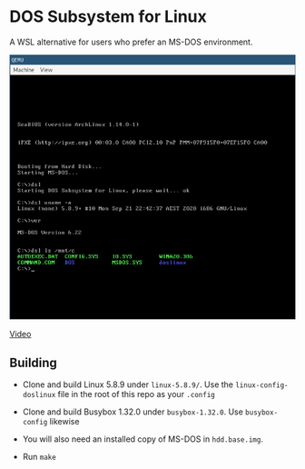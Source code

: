 # DOS Subsystem for Linux

A WSL alternative for users who prefer an MS-DOS environment.

![](screenshot.png)

[Video](https://charlie.su/doslinux_demo-f5c2031c25d47a.mp4)

## Building

* Clone and build Linux 5.8.9 under `linux-5.8.9/`. Use the `linux-config-doslinux` file in the root of this repo as your `.config`

* Clone and build Busybox 1.32.0 under `busybox-1.32.0`. Use `busybox-config` likewise

* You will also need an installed copy of MS-DOS in `hdd.base.img`.

* Run `make`

